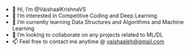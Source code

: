 - 👋 Hi, I’m @VaishaalKrishnaVS
- 👀 I’m interested in Competitive Coding and Deep Learning 
- 🌱 I’m currently learning Data Structures and Algorithms and  Machine Learning 
- 💞️ I’m looking to collaborate on any projects related to ML/DL
- 📫 Feel free to contact me anytime @ vaishaaleh@gmail.com



